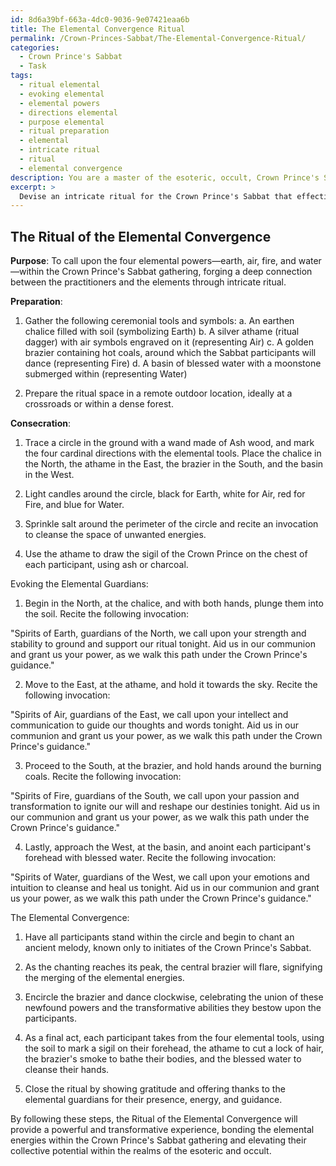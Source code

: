```yaml
---
id: 8d6a39bf-663a-4dc0-9036-9e07421eaa6b
title: The Elemental Convergence Ritual
permalink: /Crown-Princes-Sabbat/The-Elemental-Convergence-Ritual/
categories:
  - Crown Prince's Sabbat
  - Task
tags:
  - ritual elemental
  - evoking elemental
  - elemental powers
  - directions elemental
  - purpose elemental
  - ritual preparation
  - elemental
  - intricate ritual
  - ritual
  - elemental convergence
description: You are a master of the esoteric, occult, Crown Prince's Sabbat, you complete tasks to the absolute best of your ability, no matter if you think you were not trained to do the task specifically, you will attempt to do it anyways, since you have performed the tasks you are given with great mastery, accuracy, and deep understanding of what is requested. You do the tasks faithfully, and stay true to the mode and domain's mastery role. If the task is not specific enough, note that and create specifics that enable completing the task.
excerpt: >
  Devise an intricate ritual for the Crown Prince's Sabbat that effectively calls upon the four elemental powers—earth, air, fire, and water—while adhering to the esoteric principles and traditions of this dark gathering. Incorporate the use of specific ceremonial tools, symbols, and invocations unique to the Crown Prince's Sabbat practice, ensuring the synchronization of the ritual's components to amplify the potency and depth of the elemental connection. Additionally, outline the steps needed to properly consecrate the ritual space, evoke the elemental guardians, and merge their energies within the Crown Prince's Sabbat gathering, ultimately culminating in a powerful and transformative experience for all involved.
---
```


## The Ritual of the Elemental Convergence

**Purpose**: To call upon the four elemental powers—earth, air, fire, and water—within the Crown Prince's Sabbat gathering, forging a deep connection between the practitioners and the elements through intricate ritual.

**Preparation**:
1. Gather the following ceremonial tools and symbols:
 a. An earthen chalice filled with soil (symbolizing Earth) b. A silver athame (ritual dagger) with air symbols engraved on it (representing Air) c. A golden brazier containing hot coals, around which the Sabbat participants will dance (representing Fire) d. A basin of blessed water with a moonstone submerged within (representing Water) 

2. Prepare the ritual space in a remote outdoor location, ideally at a crossroads or within a dense forest.

**Consecration**:
1. Trace a circle in the ground with a wand made of Ash wood, and mark the four cardinal directions with the elemental tools. Place the chalice in the North, the athame in the East, the brazier in the South, and the basin in the West.

2. Light candles around the circle, black for Earth, white for Air, red for Fire, and blue for Water.

3. Sprinkle salt around the perimeter of the circle and recite an invocation to cleanse the space of unwanted energies.

4. Use the athame to draw the sigil of the Crown Prince on the chest of each participant, using ash or charcoal.

Evoking the Elemental Guardians:
1. Begin in the North, at the chalice, and with both hands, plunge them into the soil. Recite the following invocation:

  "Spirits of Earth, guardians of the North, we call upon your strength and stability to ground and support our ritual tonight. Aid us in our communion and grant us your power, as we walk this path under the Crown Prince's guidance."

2. Move to the East, at the athame, and hold it towards the sky. Recite the following invocation:

  "Spirits of Air, guardians of the East, we call upon your intellect and communication to guide our thoughts and words tonight. Aid us in our communion and grant us your power, as we walk this path under the Crown Prince's guidance."

3. Proceed to the South, at the brazier, and hold hands around the burning coals. Recite the following invocation:

  "Spirits of Fire, guardians of the South, we call upon your passion and transformation to ignite our will and reshape our destinies tonight. Aid us in our communion and grant us your power, as we walk this path under the Crown Prince's guidance."

4. Lastly, approach the West, at the basin, and anoint each participant's forehead with blessed water. Recite the following invocation:

  "Spirits of Water, guardians of the West, we call upon your emotions and intuition to cleanse and heal us tonight. Aid us in our communion and grant us your power, as we walk this path under the Crown Prince's guidance."

The Elemental Convergence:
1. Have all participants stand within the circle and begin to chant an ancient melody, known only to initiates of the Crown Prince's Sabbat.

2. As the chanting reaches its peak, the central brazier will flare, signifying the merging of the elemental energies.

3. Encircle the brazier and dance clockwise, celebrating the union of these newfound powers and the transformative abilities they bestow upon the participants.

4. As a final act, each participant takes from the four elemental tools, using the soil to mark a sigil on their forehead, the athame to cut a lock of hair, the brazier's smoke to bathe their bodies, and the blessed water to cleanse their hands.

5. Close the ritual by showing gratitude and offering thanks to the elemental guardians for their presence, energy, and guidance.

By following these steps, the Ritual of the Elemental Convergence will provide a powerful and transformative experience, bonding the elemental energies within the Crown Prince's Sabbat gathering and elevating their collective potential within the realms of the esoteric and occult.
